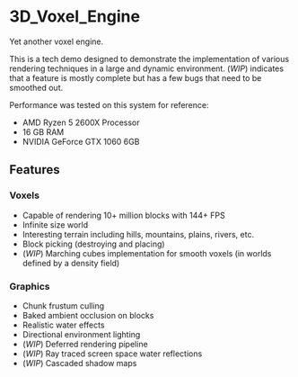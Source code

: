 # 3D_Voxel_Engine
Yet another voxel engine.

This is a tech demo designed to demonstrate the implementation of various rendering techniques in a large and dynamic environment.
(*WIP*) indicates that a feature is mostly complete but has a few bugs that need to be smoothed out. 

Performance was tested on this system for reference:
- AMD Ryzen 5 2600X Processor
- 16 GB RAM
- NVIDIA GeForce GTX 1060 6GB

## Features
### Voxels
- Capable of rendering 10+ million blocks with 144+ FPS
- Infinite size world
- Interesting terrain including hills, mountains, plains, rivers, etc.
- Block picking (destroying and placing)
- (*WIP*) Marching cubes implementation for smooth voxels (in worlds defined by a density field)

### Graphics
- Chunk frustum culling
- Baked ambient occlusion on blocks
- Realistic water effects
- Directional environment lighting
- (*WIP*) Deferred rendering pipeline
- (*WIP*) Ray traced screen space water reflections
- (*WIP*) Cascaded shadow maps
